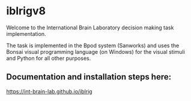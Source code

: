 # iblrigv8

Welcome to the International Brain Laboratory decision making task implementation.

The task is implemented in the Bpod system (Sanworks) and uses the Bonsai visual programming language (on Windows) for the visual stimuli and Python for all other purposes. 


## Documentation and installation steps here:
https://int-brain-lab.github.io/iblrig
